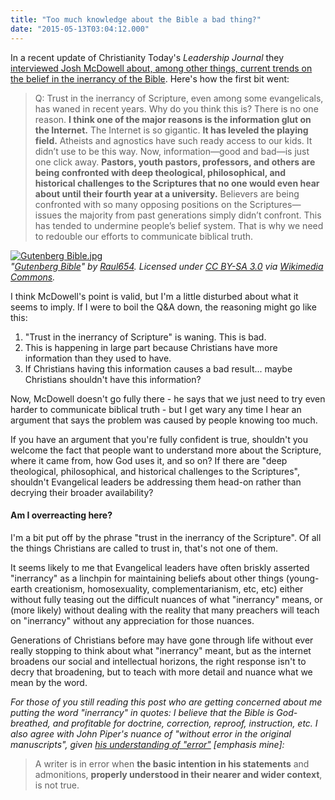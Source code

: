```yaml
---
title: "Too much knowledge about the Bible a bad thing?"
date: "2015-05-13T03:04:12.000"
---
```


In a recent update of Christianity Today's _Leadership Journal_ they [interviewed Josh McDowell about, among other things, current trends on the belief in the inerrancy of the Bible](http://www.christianitytoday.com/parse/2015/april/truth-for-new-generation.html). Here's how the first bit went:

> Q: Trust in the inerrancy of Scripture, even among some evangelicals, has waned in recent years. Why do you think this is? There is no one reason. **I think one of the major reasons is the information glut on the Internet.** The Internet is so gigantic. **It has leveled the playing field.** Atheists and agnostics have such ready access to our kids. It didn’t use to be this way. Now, information—good and bad—is just one click away. **Pastors, youth pastors, professors, and others are being confronted with deep theological, philosophical, and historical challenges to the Scriptures that no one would even hear about until their fourth year at a university.** Believers are being confronted with so many opposing positions on the Scriptures—issues the majority from past generations simply didn’t confront. This has tended to undermine people’s belief system. That is why we need to redouble our efforts to communicate biblical truth.

[![Gutenberg Bible.jpg](http://upload.wikimedia.org/wikipedia/commons/b/b0/Gutenberg_Bible.jpg)](http://commons.wikimedia.org/wiki/File:Gutenberg_Bible.jpg#/media/File:Gutenberg_Bible.jpg)  
_"[Gutenberg Bible](http://commons.wikimedia.org/wiki/File:Gutenberg_Bible.jpg#/media/File:Gutenberg_Bible.jpg)" by [Raul654](//commons.wikimedia.org/wiki/User:Raul654 "User:Raul654"). Licensed under [CC BY-SA 3.0](http://creativecommons.org/licenses/by-sa/3.0/ "Creative Commons Attribution-Share Alike 3.0") via [Wikimedia Commons](//commons.wikimedia.org/wiki/)._

I think McDowell's point is valid, but I'm a little disturbed about what it seems to imply. If I were to boil the Q&A down, the reasoning might go like this:

1. "Trust in the inerrancy of Scripture" is waning. This is bad.
2. This is happening in large part because Christians have more information than they used to have.
3. If Christians having this information causes a bad result... maybe Christians shouldn't have this information?

Now, McDowell doesn't go fully there - he says that we just need to try even harder to communicate biblical truth - but I get wary any time I hear an argument that says the problem was caused by people knowing too much.

If you have an argument that you're fully confident is true, shouldn't you welcome the fact that people want to understand more about the Scripture, where it came from, how God uses it, and so on? If there are "deep theological, philosophical, and historical challenges to the Scriptures", shouldn't Evangelical leaders be addressing them head-on rather than decrying their broader availability?

#### Am I overreacting here?

I'm a bit put off by the phrase "trust in the inerrancy of the Scripture". Of all the things Christians are called to trust in, that's not one of them.

It seems likely to me that Evangelical leaders have often briskly asserted "inerrancy" as a linchpin for maintaining beliefs about other things (young-earth creationism, homosexuality, complementarianism, etc, etc) either without fully teasing out the difficult nuances of what "inerrancy" means, or (more likely) without dealing with the reality that many preachers will teach on "inerrancy" without any appreciation for those nuances.

Generations of Christians before may have gone through life without ever really stopping to think about what "inerrancy" meant, but as the internet broadens our social and intellectual horizons, the right response isn't to decry that broadening, but to teach with more detail and nuance what we mean by the word.

_For those of you still reading this post who are getting concerned about me putting the word "inerrancy" in quotes: I believe that the Bible is God-breathed, and profitable for doctrine, correction, reproof, instruction, etc. I also agree with John Piper's nuance of "without error in the original manuscripts", given [his understanding of "error"](http://www.desiringgod.org/articles/how-are-the-synoptics-without-error) \[emphasis mine\]:_

> A writer is in error when **the basic intention in his statements** and admonitions, **properly understood in their nearer and wider context**, is not true.
